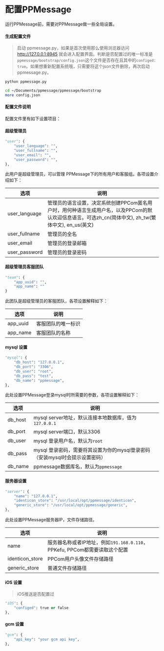 # 配置PPMessage

运行PPMessage前，需要对PPMessage做一些全局设置。

#### 生成配置文件
> 启动 ppmessage.py，如果是首次使用那么使用浏览器访问 http://127.0.0.1:8945 就会进入配置界面。判断是否配置过的唯一标准是`ppmessage/bootstrap/config.json`这个文件是否存在且其中的`configed: true`。如果想重新配置系统哦，只需要将这个json文件删除，再次启动 ppmessage.py。

```bash
python ppmessage.py
```


```bash
cd ~/Documents/ppmessage/ppmessage/bootstrap
more config.json
```

#### 配置文件说明

配置文件里有如下设置项目：

#### 超级管理员

```python
"user": {
    "user_language": "",
    "user_fullname": "",
    "user_email": "",
    "user_password": "",
},
```

此用户是超级管理员，可以管理 PPMessage下的所有用户和客服组。各项设置介绍如下：

选项             | 说明          
-----------------|-------------
user_language    | 管理员的语言设置，决定系统创建PPCom匿名用户时，用何种语言生成用户名，以及PPCom的默认欢迎信息语言。可选zh_cn(简体中文), zh_tw(繁体中文), en_us(英文)
user_fullname    | 管理员的全名
user_email       | 管理员的登录邮箱
user_password    | 管理员的登录密码


#### 超级管理员客服团队

```python
"team": {
    "app_uuid": "",
    "app_name": ""
}
```

此团队是超级管理员的客服团队，各项设置解释如下：

选项              | 说明          
-----------------|-------------
app_uuid         | 客服团队的唯一标识
app_name         | 客服团队的名称


#### mysql 设置

```python
"mysql": {
    "db_host": "127.0.0.1",
    "db_port": "3306",
    "db_user": "root",
    "db_pass": "test",
    "db_name": "ppmessage",
},
```

此处设置PPMessage登录mysql时所需要的参数，各项设置解释如下：

选项              | 说明          
-----------------|-------------
db_host          | mysql server地址，默认连接本地数据库，值为`127.0.0.1`
db_port          | mysql server端口，默认3306
db_user          | mysql 登录用户名，默认为`root`
db_pass          | mysql 登录密码，需要将其设置为你的mysql登录密码（安装mysql时会提示设置密码）
db_name          | ppmessage数据库名，默认为`ppmessage`

#### 服务器设置

```python
"server": {
    "name": "127.0.0.1",
    "identicon_store": "/usr/local/opt/ppmessage/identicon",
    "generic_store": "/usr/local/opt/ppmessage/generic",
},
```

此处设置PPMessage服务器IP，文件存储路径。

选项              | 说明          
-----------------|-------------
name             | 服务器名称或者IP地址，例如`191.168.0.110`，PPKefu, PPCom都需要读取这个配置
identicon_store  | PPCom用户头像文件存储路径
generic_store    | 普通文件存储路径

#### iOS 设置
> iOS推送是否配置过

```python
"iOS": {
    "configed": true or false
},
```

#### gcm 设置

```python
"gcm": {
    "api_key": "your gcm api key",
},
```

